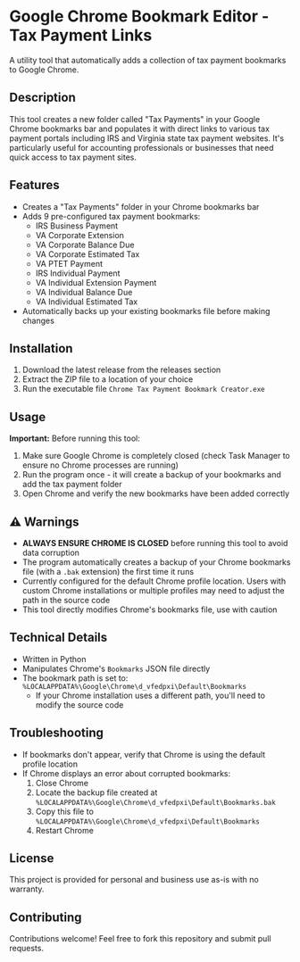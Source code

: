 # Google Chrome Bookmark Editor - Tax Payment Links

A utility tool that automatically adds a collection of tax payment bookmarks to Google Chrome.

## Description

This tool creates a new folder called "Tax Payments" in your Google Chrome bookmarks bar and populates it with direct links to various tax payment portals including IRS and Virginia state tax payment websites. It's particularly useful for accounting professionals or businesses that need quick access to tax payment sites.

## Features

- Creates a "Tax Payments" folder in your Chrome bookmarks bar
- Adds 9 pre-configured tax payment bookmarks:
  - IRS Business Payment
  - VA Corporate Extension
  - VA Corporate Balance Due
  - VA Corporate Estimated Tax
  - VA PTET Payment
  - IRS Individual Payment
  - VA Individual Extension Payment
  - VA Individual Balance Due
  - VA Individual Estimated Tax
- Automatically backs up your existing bookmarks file before making changes

## Installation

1. Download the latest release from the releases section
2. Extract the ZIP file to a location of your choice
3. Run the executable file `Chrome Tax Payment Bookmark Creator.exe`

## Usage

**Important:** Before running this tool:

1. Make sure Google Chrome is completely closed (check Task Manager to ensure no Chrome processes are running)
2. Run the program once - it will create a backup of your bookmarks and add the tax payment folder
3. Open Chrome and verify the new bookmarks have been added correctly

## ⚠️ Warnings

- **ALWAYS ENSURE CHROME IS CLOSED** before running this tool to avoid data corruption
- The program automatically creates a backup of your Chrome bookmarks file (with a `.bak` extension) the first time it runs
- Currently configured for the default Chrome profile location. Users with custom Chrome installations or multiple profiles may need to adjust the path in the source code
- This tool directly modifies Chrome's bookmarks file, use with caution

## Technical Details

- Written in Python
- Manipulates Chrome's `Bookmarks` JSON file directly
- The bookmark path is set to: `%LOCALAPPDATA%\Google\Chrome\d_vfedpxi\Default\Bookmarks`
  - If your Chrome installation uses a different path, you'll need to modify the source code

## Troubleshooting

- If bookmarks don't appear, verify that Chrome is using the default profile location
- If Chrome displays an error about corrupted bookmarks:
  1. Close Chrome
  2. Locate the backup file created at `%LOCALAPPDATA%\Google\Chrome\d_vfedpxi\Default\Bookmarks.bak`
  3. Copy this file to `%LOCALAPPDATA%\Google\Chrome\d_vfedpxi\Default\Bookmarks`
  4. Restart Chrome

## License

This project is provided for personal and business use as-is with no warranty.

## Contributing

Contributions welcome! Feel free to fork this repository and submit pull requests.
